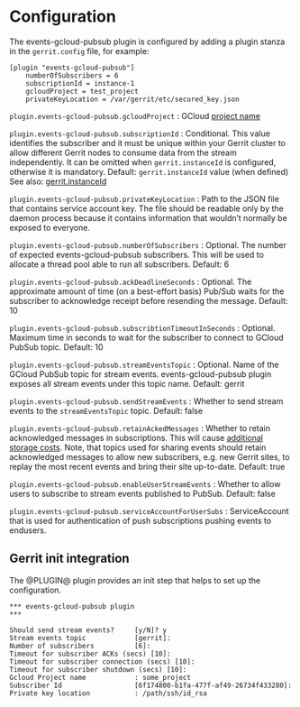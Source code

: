 Configuration
=========================

The events-gcloud-pubsub plugin is configured by adding a plugin stanza in the
`gerrit.config` file, for example:

```text
[plugin "events-gcloud-pubsub"]
    numberOfSubscribers = 6
    subscriptionId = instance-1
    gcloudProject = test_project
    privateKeyLocation = /var/gerrit/etc/secured_key.json

```

`plugin.events-gcloud-pubsub.gcloudProject`
:   GCloud [project name](https://cloud.google.com/docs/overview#projects)

`plugin.events-gcloud-pubsub.subscriptionId`
:   Conditional. This value identifies the subscriber and it must be unique within your
    Gerrit cluster to allow different Gerrit nodes to consume data from the
    stream independently. It can be omitted when `gerrit.instanceId` is
    configured, otherwise it is mandatory.
    Default: `gerrit.instanceId` value (when defined)
    See also: [gerrit.instanceId](https://gerrit-review.googlesource.com/Documentation/config-gerrit.html#gerrit.instanceId)

`plugin.events-gcloud-pubsub.privateKeyLocation`
:   Path to the JSON file that contains service account key. The file
    should be readable only by the daemon process because it contains information
    that wouldn’t normally be exposed to everyone.

`plugin.events-gcloud-pubsub.numberOfSubscribers`
:   Optional. The number of expected events-gcloud-pubsub subscribers. This will be used
    to allocate a thread pool able to run all subscribers.
    Default: 6

`plugin.events-gcloud-pubsub.ackDeadlineSeconds`
:   Optional. The approximate amount of time (on a best-effort basis) Pub/Sub waits for
    the subscriber to acknowledge receipt before resending the message.
    Default: 10

`plugin.events-gcloud-pubsub.subscribtionTimeoutInSeconds`
:   Optional. Maximum time in seconds to wait for the subscriber to connect to GCloud PubSub topic.
    Default: 10

`plugin.events-gcloud-pubsub.streamEventsTopic`
:   Optional. Name of the GCloud PubSub topic for stream events. events-gcloud-pubsub plugin exposes
    all stream events under this topic name.
    Default: gerrit

`plugin.events-gcloud-pubsub.sendStreamEvents`
:   Whether to send stream events to the `streamEventsTopic` topic.
    Default: false

`plugin.events-gcloud-pubsub.retainAckedMessages`
:   Whether to retain acknowledged messages in subscriptions. This will cause
    [additional storage costs](https://cloud.google.com/pubsub/docs/replay-overview#subscription_message_retention).
    Note, that topics used for sharing events should retain acknowledged messages
    to allow new subscribers, e.g. new Gerrit sites, to replay the most recent
    events and bring their site up-to-date.
    Default: true

`plugin.events-gcloud-pubsub.enableUserStreamEvents`
:   Whether to allow users to subscribe to stream events published to PubSub.
    Default: false

`plugin.events-gcloud-pubsub.serviceAccountForUserSubs`
:   ServiceAccount that is used for authentication of push subscriptions
    pushing events to endusers.

Gerrit init integration
-----------------------

The @PLUGIN@ plugin provides an init step that helps to set up the configuration.

```
*** events-gcloud-pubsub plugin
***

Should send stream events?     [y/N]? y
Stream events topic            [gerrit]:
Number of subscribers          [6]:
Timeout for subscriber ACKs (secs) [10]:
Timeout for subscriber connection (secs) [10]:
Timeout for subscriber shutdown (secs) [10]:
Gcloud Project name            : some_project
Subscriber Id                  [6f174800-b1fa-477f-af49-26734f433280]:
Private key location           : /path/ssh/id_rsa
```